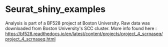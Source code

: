 # Seurat_shiny_examples

Analysis is part of a BF528 project at Boston University. Raw data was downloaded from Boston University's SCC cluster. More info found here : https://bf528.readthedocs.io/en/latest/content/projects/project_4_scrnaseq/project_4_scrnaseq.html
